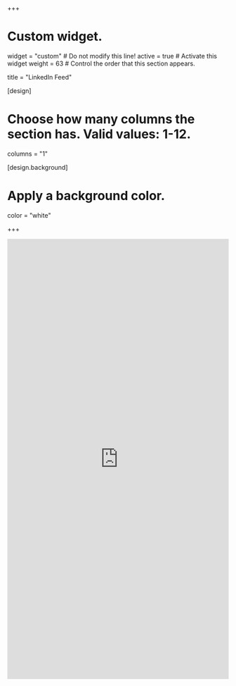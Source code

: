 +++
# Custom widget.
widget = "custom"  # Do not modify this line!
active = true  # Activate this widget
weight = 63  # Control the order that this section appears.

title = "LinkedIn Feed"

[design]
  # Choose how many columns the section has. Valid values: 1-12.
  columns = "1"

[design.background]
  # Apply a background color. 
  color = "white"

+++

<iframe src='https://widgets.sociablekit.com/linkedin-page-posts/iframe/25477913' frameborder='0' width='100%' height='1000'></iframe>